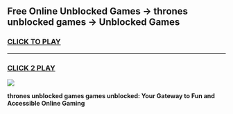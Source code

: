 
## Free Online Unblocked Games → thrones unblocked games → Unblocked Games
<h3>
<a href="https://premium.freeplayer.one?title=thrones_unblocked_games&ref=21F">CLICK TO PLAY</a></h3>
<hr>

<h3>
<a href="https://premium.freeplayer.one?title=thrones_unblocked_games&ref=21F">CLICK 2 PLAY</a>
  
</h3>

<a href="https://premium.freeplayer.one?title=thrones_unblocked_games&ref=21F/"><img src="https://clearcache.store/games.png"></a>


**thrones unblocked games games unblocked: Your Gateway to Fun and Accessible Online Gaming**
